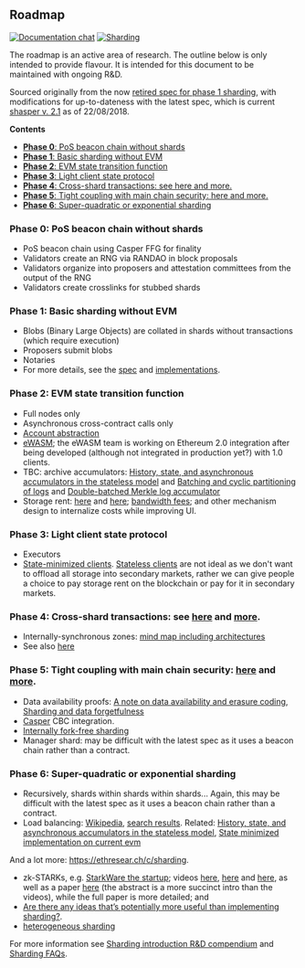 <h2>Roadmap</h2>

[![Documentation chat](https://img.shields.io/badge/gitter-Docs%20chat-4AB495.svg)](https://gitter.im/ethereum/documentation)
[![Sharding](https://img.shields.io/badge/gitter-sharding-4AB495.svg)](https://gitter.im/ethereum/sharding)

The roadmap is an active area of research. The outline below is only intended to provide flavour. It is intended for this document to be maintained with ongoing R&D.

Sourced originally from the now [retired spec for phase 1 sharding](https://ethresear.ch/t/sharding-phase-1-spec-retired/1407), with modifications for up-to-dateness with the latest spec, which is current [shasper v. 2.1](https://notes.ethereum.org/SCIg8AH5SA-O4C1G1LYZHQ#) as of 22/08/2018.

<!-- START doctoc generated TOC please keep comment here to allow auto update -->
<!-- DON'T EDIT THIS SECTION, INSTEAD RE-RUN doctoc TO UPDATE -->
**Contents**

- [<strong>Phase 0</strong>: PoS beacon chain without shards](#strongphase-0strong-pos-beacon-chain-without-shards)
- [<strong>Phase 1</strong>: Basic sharding without EVM](#strongphase-1strong-basic-sharding-without-evm)
- [<strong>Phase 2</strong>: EVM state transition function](#strongphase-2strong-evm-state-transition-function)
- [<strong>Phase 3</strong>: Light client state protocol](#strongphase-3strong-light-client-state-protocol)
- [<strong>Phase 4</strong>: Cross-shard transactions: see here and more.](#strongphase-4strong-cross-shard-transactions-see-here-and-more)
- [<strong>Phase 5</strong>: Tight coupling with main chain security: here and more.](#strongphase-5strong-tight-coupling-with-main-chain-security-here-and-more)
- [<strong>Phase 6</strong>: Super-quadratic or exponential sharding](#strongphase-6strong-super-quadratic-or-exponential-sharding)

<!-- END doctoc generated TOC please keep comment here to allow auto update -->

### <strong>Phase 0</strong>: PoS beacon chain without shards
   * PoS beacon chain using Casper FFG for finality
   * Validators create an RNG via RANDAO in block proposals
   * Validators organize into proposers and attestation committees from the output of the RNG
   * Validators create crosslinks for stubbed shards

### <strong>Phase 1</strong>: Basic sharding without EVM
   * Blobs (Binary Large Objects) are collated in shards without transactions (which require execution)
   * Proposers submit blobs
   * Notaries
   * For more details, see the [spec](https://notes.ethereum.org/SCIg8AH5SA-O4C1G1LYZHQ#) and [implementations](https://github.com/ethereum/wiki/wiki/Sharding-introduction-R&D-compendium#implementations).

### <strong>Phase 2</strong>: EVM state transition function
   * Full nodes only
   * Asynchronous cross-contract calls only
   * [Account abstraction](https://github.com/ethereum/EIPs/blob/master/EIPS/eip-101.md)
   * [eWASM](https://github.com/ewasm/design); the eWASM team is working on Ethereum 2.0 integration after being developed (although not integrated in production yet?) with 1.0 clients.
   * TBC: archive accumulators: [History, state, and asynchronous accumulators in the stateless model](https://ethresear.ch/t/history-state-and-asynchronous-accumulators-in-the-stateless-model/287) and [Batching and cyclic partitioning of logs](https://ethresear.ch/t/batching-and-cyclic-partitioning-of-logs/536) and [Double-batched Merkle log accumulator](https://ethresear.ch/t/double-batched-merkle-log-accumulator/571)
   * Storage rent: [here](https://ethresear.ch/t/a-simple-and-principled-way-to-compute-rent-fees/1455) and [here](https://ethresear.ch/search?q=storage%20rent); [bandwidth fees](https://ethresear.ch/t/incentivizing-a-robust-p2p-network-relay-layer/1438); and other mechanism design to internalize costs while improving UI.

### <strong>Phase 3</strong>: Light client state protocol

   * Executors
   * [State-minimized clients](https://ethresear.ch/t/state-minimised-executions/748). [Stateless clients](https://ethresear.ch/t/the-stateless-client-concept/172) are not ideal as we don't want to offload all storage into secondary markets, rather we can give people a choice to pay storage rent on the blockchain or pay for it in secondary markets.

### <strong>Phase 4</strong>: Cross-shard transactions: see [here](http://notes.ethereum.org/s/BJc_eGVFM#cross-shard-communication) and [more](https://ethresear.ch/search?q=cross-shard).

   * Internally-synchronous zones: [mind map including architectures](https://www.mindomo.com/zh/mindmap/sharding-d7cf8b6dee714d01a77388cb5d9d2a01)
   * See also [here](https://ethresear.ch/t/synchronous-cross-shard-transactions-with-consolidated-concurrency-control-and-consensus-or-how-i-rediscovered-chain-fibers/2318/5)

### <strong>Phase 5</strong>: Tight coupling with main chain security: [here](https://hackmd.io/s/HJ_BbgCFz#%E2%9F%A0-1600---1645--Ethereum-20-End-game) and [more](https://ethresear.ch/search?q=tight%20coupling).

   * Data availability proofs: [A note on data availability and erasure coding](https://github.com/ethereum/research/wiki/A-note-on-data-availability-and-erasure-coding), [Sharding and data forgetfulness](https://ethresear.ch/t/sharding-and-data-forgetfulness/61)
   * [Casper](https://github.com/ethereum/wiki/wiki/Casper-Proof-of-Stake-compendium) CBC integration.
   * [Internally fork-free sharding](https://ethresear.ch/search?q=internally%20fork-free)
   * Manager shard: may be difficult with the latest spec as it uses a beacon chain rather than a contract.

### <strong>Phase 6</strong>: Super-quadratic or exponential sharding

   * Recursively, shards within shards within shards... Again, this may be difficult with the latest spec as it uses a beacon chain rather than a contract.
   * Load balancing: [Wikipedia](https://en.wikipedia.org/wiki/Load_balancing_(computing)), [search results](https://duckduckgo.com/?q=load+balancing&t=canonical&ia=web). Related: [History, state, and asynchronous accumulators in the stateless model](https://ethresear.ch/t/history-state-and-asynchronous-accumulators-in-the-stateless-model/287), [State minimized implementation on current evm](https://ethresear.ch/t/state-minimized-implementation-on-current-evm/1255)

And a lot more: https://ethresear.ch/c/sharding.

- zk-STARKs, e.g. [StarkWare the startup](https://www.starkware.co/); videos [here](https://www.youtube.com/watch?v=VUN35BC11Qw&t=2s), [here](https://www.youtube.com/watch?v=9VuZvdxFZQo&t=7s) and [here](https://www.youtube.com/watch?v=9VuZvdxFZQo&t=7s), as well as a paper [here](https://eprint.iacr.org/2018/046) (the abstract is a more succinct intro than the videos), while the full paper is more detailed; and 
- [Are there any ideas that’s potentially more useful than implementing sharding?](https://ethresear.ch/t/are-there-any-ideas-thats-potentially-more-useful-than-implementing-sharding/334/3). 
- [heterogeneous sharding](https://ethresear.ch/t/heterogeneous-sharding/1979)

For more information see [Sharding introduction R&D compendium](https://github.com/ethereum/wiki/wiki/Sharding-introduction-R&D-compendium) and [Sharding FAQs](https://github.com/ethereum/wiki/wiki/Sharding-FAQs).